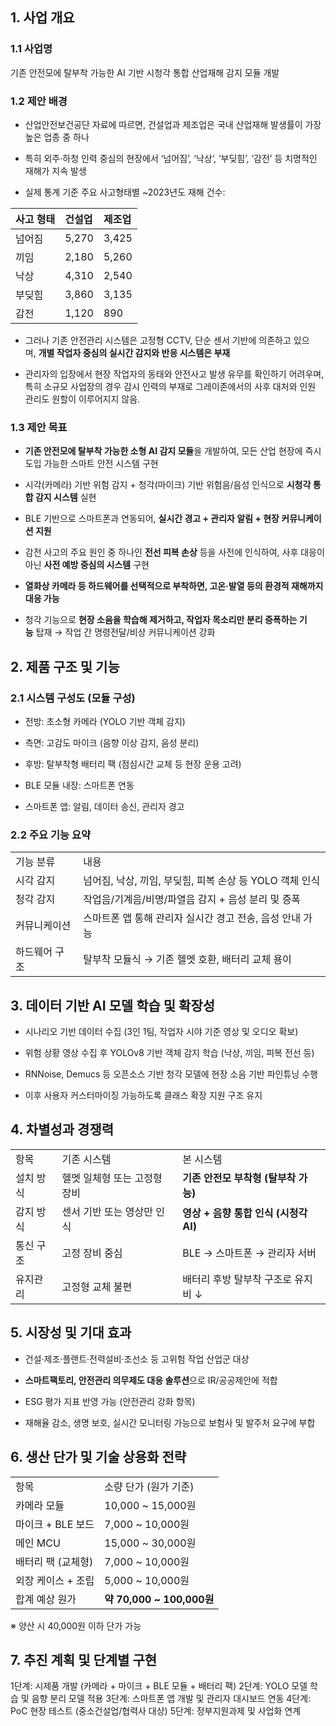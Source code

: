 

## 1. 사업 개요


### 1.1 사업명

기존 안전모에 탈부착 가능한 AI 기반 시청각 통합 산업재해 감지 모듈 개발

### 1.2 제안 배경

- 산업안전보건공단 자료에 따르면, 건설업과 제조업은 국내 산업재해 발생률이 가장 높은 업종 중 하나
    
- 특히 외주·하청 인력 중심의 현장에서 ‘넘어짐’,  ‘낙상’, ‘부딪힘’, ‘감전’ 등 치명적인 재해가 지속 발생
    
- 실제 통계 기준 주요 사고형태별 ~2023년도 재해 건수:
    
| 사고 형태 | 건설업   | 제조업   |
| :---- | :---- | :---- |
| 넘어짐   | 5,270 | 3,425 |
| 끼임    | 2,180 | 5,260 |
| 낙상    | 4,310 | 2,540 |
| 부딪힘   | 3,860 | 3,135 |
| 감전    | 1,120 | 890   |

- 그러나 기존 안전관리 시스템은 고정형 CCTV, 단순 센서 기반에 의존하고 있으며, **개별 작업자 중심의 실시간 감지와 반응 시스템은 부재**
    
- 관리자의 입장에서 현장 작업자의 동태와 안전사고 발생 유무를 확인하기 어려우며, 특히 소규모 사업장의 경우 감시 인력의 부재로 그레이존에서의 사후 대처와 인원 관리도 원할이 이루어지지 않음. 
	
### 1.3 제안 목표

- **기존 안전모에 탈부착 가능한 소형 AI 감지 모듈**을 개발하여, 모든 산업 현장에 즉시 도입 가능한 스마트 안전 시스템 구현
    
- 시각(카메라) 기반 위험 감지 + 청각(마이크) 기반 위험음/음성 인식으로 **시청각 통합 감지 시스템** 실현
    
- BLE 기반으로 스마트폰과 연동되어, **실시간 경고 + 관리자 알림 + 현장 커뮤니케이션 지원**
    
- 감전 사고의 주요 원인 중 하나인 **전선 피복 손상** 등을 사전에 인식하여, 사후 대응이 아닌 **사전 예방 중심의 시스템** 구현
    
- **열화상 카메라 등 하드웨어를 선택적으로 부착하면, 고온·발열 등의 환경적 재해까지 대응 가능**
    
- 청각 기능으로 **현장 소음을 학습해 제거하고, 작업자 목소리만 분리 증폭하는 기능** 탑재 → 작업 간 명령전달/비상 커뮤니케이션 강화
    

## 2. 제품 구조 및 기능

### 2.1 시스템 구성도 (모듈 구성)

- 전방: 초소형 카메라 (YOLO 기반 객체 감지)
    
- 측면: 고감도 마이크 (음향 이상 감지, 음성 분리)
    
- 후방: 탈부착형 배터리 팩 (점심시간 교체 등 현장 운용 고려)
    
- BLE 모듈 내장: 스마트폰 연동
    
- 스마트폰 앱: 알림, 데이터 송신, 관리자 경고
    

### 2.2 주요 기능 요약

|   |   |
|---|---|
|기능 분류|내용|
|시각 감지|넘어짐, 낙상, 끼임, 부딪힘, 피복 손상 등 YOLO 객체 인식|
|청각 감지|작업음/기계음/비명/파열음 감지 + 음성 분리 및 증폭|
|커뮤니케이션|스마트폰 앱 통해 관리자 실시간 경고 전송, 음성 안내 가능|
|하드웨어 구조|탈부착 모듈식 → 기존 헬멧 호환, 배터리 교체 용이|

## 3. 데이터 기반 AI 모델 학습 및 확장성

- 시나리오 기반 데이터 수집 (3인 1팀, 작업자 시야 기준 영상 및 오디오 확보)
    
- 위험 상황 영상 수집 후 YOLOv8 기반 객체 감지 학습 (낙상, 끼임, 피복 전선 등)
    
- RNNoise, Demucs 등 오픈소스 기반 청각 모델에 현장 소음 기반 파인튜닝 수행
    
- 이후 사용자 커스터마이징 가능하도록 클래스 확장 지원 구조 유지
    

## 4. 차별성과 경쟁력

|   |   |   |
|---|---|---|
|항목|기존 시스템|본 시스템|
|설치 방식|헬멧 일체형 또는 고정형 장비|**기존 안전모 부착형 (탈부착 가능)**|
|감지 방식|센서 기반 또는 영상만 인식|**영상 + 음향 통합 인식 (시청각 AI)**|
|통신 구조|고정 장비 중심|BLE → 스마트폰 → 관리자 서버|
|유지관리|고정형 교체 불편|배터리 후방 탈부착 구조로 유지비 ↓|

## 5. 시장성 및 기대 효과

- 건설·제조·플랜트·전력설비·조선소 등 고위험 작업 산업군 대상
    
- **스마트팩토리, 안전관리 의무제도 대응 솔루션**으로 IR/공공제안에 적합
    
- ESG 평가 지표 반영 가능 (안전관리 강화 항목)
    
- 재해율 감소, 생명 보호, 실시간 모니터링 가능으로 보험사 및 발주처 요구에 부합
    

## 6. 생산 단가 및 기술 상용화 전략

|   |   |
|---|---|
|항목|소량 단가 (원가 기준)|
|카메라 모듈|10,000 ~ 15,000원|
|마이크 + BLE 보드|7,000 ~ 10,000원|
|메인 MCU|15,000 ~ 30,000원|
|배터리 팩 (교체형)|7,000 ~ 10,000원|
|외장 케이스 + 조립|5,000 ~ 10,000원|
|합계 예상 원가|**약 70,000 ~ 100,000원**|

※ 양산 시 40,000원 이하 단가 가능

## 7. 추진 계획 및 단계별 구현

1단계: 시제품 개발 (카메라 + 마이크 + BLE 모듈 + 배터리 팩) 2단계: YOLO 모델 학습 및 음향 분리 모델 적용 3단계: 스마트폰 앱 개발 및 관리자 대시보드 연동 4단계: PoC 현장 테스트 (중소건설업/협력사 대상) 5단계: 정부지원과제 및 사업화 연계
